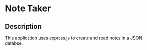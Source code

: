 # Note Taker

## Description
This application uses express.js to create and read notes in a JSON databse. 